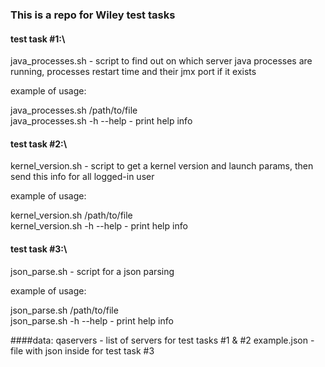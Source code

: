 ### This is a repo for Wiley test tasks

#### test task #1:\
java_processes.sh - script to find out on which server java processes are running, processes restart time and their jmx port if it exists

example of usage:

java_processes.sh /path/to/file\
java_processes.sh -h --help - print help info

#### test task #2:\
kernel_version.sh - script to get a kernel version and launch params, then send this info for all logged-in user

example of usage:

kernel_version.sh /path/to/file\
kernel_version.sh -h --help - print help info

#### test task #3:\
json_parse.sh - script for a json parsing

example of usage:

json_parse.sh /path/to/file\
json_parse.sh -h --help - print help info

####data:
qaservers - list of servers for test tasks #1 & #2
example.json - file with json inside for test task #3
